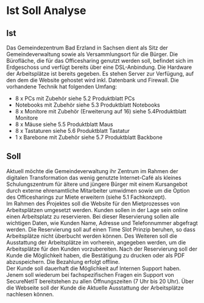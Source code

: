 # Ist Soll Analyse
## Ist
Das Gemeindezentrum Bad Erzland in Sachsen dient als Sitz der Gemeindeverwaltung sowie als Versammlungsort für die Bürger. Die Bürofläche, die für das Officesharing genutzt werden soll, befindet sich im Erdgeschoss und verfügt bereits über eine DSL-Anbindung. Die Hardware der Arbeitsplätze ist bereits gegeben. Es stehen Server zur Verfügung, auf den dem die Website gehostet wird inkl. Datenbank und Firewall. 
Die vorhandene Technik hat folgenden Umfang: 

- 8 x PCs mit Zubehör siehe 5.2 Produktblatt PCs 
- Notebooks mit Zubehör siehe 5.3 Produktblatt Notebooks 
-	8 x Monitore mit Zubehör (Erweiterung auf 16) siehe 5.4Produktblatt Monitore 
-	8 x Mäuse siehe 5.5 Produktblatt Maus 
-	8 x Tastaturen siehe 5.6 Produktblatt Tastatur 
-	1 x Barebone mit Zubehör siehe 5.7 Produktblatt Backbone 

## Soll
Aktuell möchte die Gemeindeverwaltung ihr Zentrum im Rahmen der digitalen Transformation das wenig genutzte Internet-Café als kleines Schulungszentrum für ältere und jüngere Bürger mit einem Kursangebot durch externe ehrenamtliche Mitarbeiter umwidmen sowie um die Option des Officesharings zur Miete erweitern (siehe 5.1 Fachkonzept).  
Im Rahmen des Projektes soll die Website für den Mietprozesses von Arbeitsplätzen umgesetzt werden. Kunden sollen in der Lage sein online einen Arbeitsplatz zu reservieren. Bei dieser Reservierung sollen alle wichtigen Daten, wie Kunden Name, Adresse und Telefonnummer abgefragt werden. Die Reservierung soll auf einen Time Slot Prinzip beruhen, so dass Arbeitsplätze nicht überbucht werden können. Des Weiteren soll die Ausstattung der Arbeitsplätze im vorherein, angegeben werden, um die Arbeitsplätze für den Kunden vorzubereiten. Nach der Reservierung soll der Kunde die Möglichkeit haben, die Bestätigung zu drucken oder als PDF abzuspeichern. 
Die Bezahlung erfolgt offline.  
Der Kunde soll dauerhaft die Möglichkeit auf Internen Support haben. Jenem soll wiederum bei fachspezifischen Fragen ein Support von SecureNetIT bereitstehen zu allen Öffnungszeiten (7 Uhr bis 20 Uhr).
Über die Webseite soll der Kunde die Aktuelle Ausstattung der Arbeitsplätze nachlesen können. 
